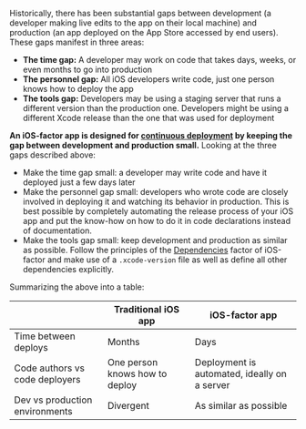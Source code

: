 Historically, there has been substantial gaps between development (a developer making live edits to the app on their local machine) and production (an app deployed on the App Store accessed by end users). These gaps manifest in three areas:

- **The time gap:** A developer may work on code that takes days, weeks, or even months to go into production
- **The personnel gap:** All iOS developers write code, just one person knows how to deploy the app
- **The tools gap:** Developers may be using a staging server that runs a different version than the production one. Developers might be using a different Xcode release than the one that was used for deployment

**An iOS-factor app is designed for [continuous deployment](https://avc.com/2011/02/continuous-deployment/) by keeping the gap between development and production small.** Looking at the three gaps described above:

- Make the time gap small: a developer may write code and have it deployed just a few days later
- Make the personnel gap small: developers who wrote code are closely involved in deploying it and watching its behavior in production. This is best possible by completely automating the release process of your iOS app and put the know-how on how to do it in code declarations instead of documentation.
- Make the tools gap small: keep development and production as similar as possible. Follow the principles of the [Dependencies](/dependencies) factor of iOS-factor and make use of a `.xcode-version` file as well as define all other dependencies explicitly.

Summarizing the above into a table:

|          | Traditional iOS app | iOS-factor app |
|----------|---------------------|----------------|
| Time between deploys | Months  | Days           |
| Code authors vs code deployers | One person knows how to deploy | Deployment is automated, ideally on a server |
| Dev vs production environments | Divergent |  As similar as possible |
